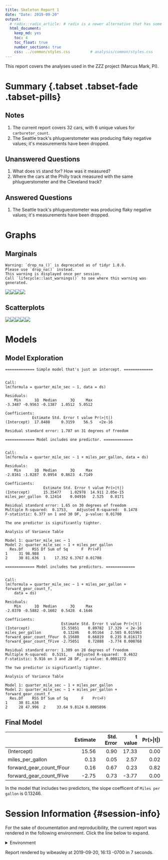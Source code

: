 ```yaml
---
title: Skeleton Report 1
date: "Date: 2019-09-20"
output:
  # radix::radix_article: # radix is a newer alternative that has some advantages over `html_document`.
  html_document:
    keep_md: yes
    toc: 4
    toc_float: true
    number_sections: true
    css: ../common/styles.css         # analysis/common/styles.css
---
```


This report covers the analyses used in the ZZZ project (Marcus Mark, PI).

<!--  Set the working directory to the repository's base directory; this assumes the report is nested inside of two directories.-->


<!-- Set the report-wide options, and point to the external code file. -->


<!-- Load 'sourced' R files.  Suppress the output when loading sources. -->


<!-- Load packages, or at least verify they're available on the local machine.  Suppress the output when loading packages. -->


<!-- Load any global functions and variables declared in the R file.  Suppress the output. -->


<!-- Declare any global functions specific to a Rmd output.  Suppress the output. -->


<!-- Load the datasets.   -->


<!-- Tweak the datasets.   -->


Summary {.tabset .tabset-fade .tabset-pills}
===========================================================================

Notes
---------------------------------------------------------------------------

1. The current report covers 32 cars, with 6 unique values for `carburetor_count`.
1. The Seattle track's phluguerstometer was producing flaky negative values; it's measurements have been dropped.


Unanswered Questions
---------------------------------------------------------------------------

1. What does `VS` stand for?  How was it measured?
1. Where the cars at the Philly track measured with the same phluguerstometer and the Cleveland track?


Answered Questions
---------------------------------------------------------------------------

1. The Seattle track's phluguerstometer was producing flaky negative values; it's measurements have been dropped.


Graphs
===========================================================================


Marginals
---------------------------------------------------------------------------


```
Warning: `drop_na_()` is deprecated as of tidyr 1.0.0.
Please use `drop_na()` instead.
This warning is displayed once per session.
Call `lifecycle::last_warnings()` to see where this warning was generated.
```

![](figure-png/marginals-1.png)<!-- -->![](figure-png/marginals-2.png)<!-- -->![](figure-png/marginals-3.png)<!-- -->![](figure-png/marginals-4.png)<!-- -->


Scatterplots
---------------------------------------------------------------------------

![](figure-png/scatterplots-1.png)<!-- -->![](figure-png/scatterplots-2.png)<!-- -->![](figure-png/scatterplots-3.png)<!-- -->![](figure-png/scatterplots-4.png)<!-- -->![](figure-png/scatterplots-5.png)<!-- -->


Models
===========================================================================

Model Exploration
---------------------------------------------------------------------------

```
============= Simple model that's just an intercept. =============
```

```

Call:
lm(formula = quarter_mile_sec ~ 1, data = ds)

Residuals:
    Min      1Q  Median      3Q     Max 
-3.3487 -0.9563 -0.1387  1.0512  5.0512 

Coefficients:
            Estimate Std. Error t value Pr(>|t|)
(Intercept)  17.8488     0.3159    56.5   <2e-16

Residual standard error: 1.787 on 31 degrees of freedom
```

```
============= Model includes one predictor. =============
```

```

Call:
lm(formula = quarter_mile_sec ~ 1 + miles_per_gallon, data = ds)

Residuals:
    Min      1Q  Median      3Q     Max 
-2.8161 -1.0287  0.0954  0.8623  4.7149 

Coefficients:
                 Estimate Std. Error t value Pr(>|t|)
(Intercept)      15.35477    1.02978  14.911 2.05e-15
miles_per_gallon  0.12414    0.04916   2.525   0.0171

Residual standard error: 1.65 on 30 degrees of freedom
Multiple R-squared:  0.1753,	Adjusted R-squared:  0.1478 
F-statistic: 6.377 on 1 and 30 DF,  p-value: 0.01708
```

```
The one predictor is significantly tighter.
```

```
Analysis of Variance Table

Model 1: quarter_mile_sec ~ 1
Model 2: quarter_mile_sec ~ 1 + miles_per_gallon
  Res.Df    RSS Df Sum of Sq      F  Pr(>F)
1     31 98.988                            
2     30 81.636  1    17.352 6.3767 0.01708
```

```
============= Model includes two predictors. =============
```

```

Call:
lm(formula = quarter_mile_sec ~ 1 + miles_per_gallon + forward_gear_count_f, 
    data = ds)

Residuals:
    Min      1Q  Median      3Q     Max 
-2.0370 -0.5882 -0.1602  0.5428  4.1646 

Coefficients:
                         Estimate Std. Error t value Pr(>|t|)
(Intercept)              15.55851    0.89782  17.329  < 2e-16
miles_per_gallon          0.13246    0.05164   2.565 0.015963
forward_gear_count_fFour  0.15680    0.66819   0.235 0.816173
forward_gear_count_fFive -2.75051    0.72888  -3.774 0.000768

Residual standard error: 1.309 on 28 degrees of freedom
Multiple R-squared:  0.5151,	Adjusted R-squared:  0.4632 
F-statistic: 9.916 on 3 and 28 DF,  p-value: 0.0001272
```

```
The two predictor is significantly tighter.
```

```
Analysis of Variance Table

Model 1: quarter_mile_sec ~ 1 + miles_per_gallon
Model 2: quarter_mile_sec ~ 1 + miles_per_gallon + forward_gear_count_f
  Res.Df    RSS Df Sum of Sq      F    Pr(>F)
1     30 81.636                              
2     28 47.996  2     33.64 9.8124 0.0005896
```


Final Model
---------------------------------------------------------------------------


|                         | Estimate| Std. Error| t value| Pr(>&#124;t&#124;)|
|:------------------------|--------:|----------:|-------:|------------------:|
|(Intercept)              |    15.56|       0.90|   17.33|               0.00|
|miles_per_gallon         |     0.13|       0.05|    2.57|               0.02|
|forward_gear_count_fFour |     0.16|       0.67|    0.23|               0.82|
|forward_gear_count_fFive |    -2.75|       0.73|   -3.77|               0.00|

In the model that includes two predictors, the slope coefficent of `Miles per gallon` is 0.13246.


Session Information {#session-info}
===========================================================================

For the sake of documentation and reproducibility, the current report was rendered in the following environment.  Click the line below to expand.

<details>
  <summary>Environment <span class="glyphicon glyphicon-plus-sign"></span></summary>

```
─ Session info ──────────────────────────────────────────────────────────
 setting  value                       
 version  R version 3.6.1 (2019-07-05)
 os       Ubuntu 18.04.3 LTS          
 system   x86_64, linux-gnu           
 ui       RStudio                     
 language (EN)                        
 collate  en_US.UTF-8                 
 ctype    en_US.UTF-8                 
 tz       America/Los_Angeles         
 date     2019-09-20                  

─ Packages ──────────────────────────────────────────────────────────────
 package     * version    date       lib source                       
 assertthat    0.2.1      2019-03-21 [1] CRAN (R 3.6.0)               
 backports     1.1.4      2019-04-10 [1] CRAN (R 3.6.0)               
 bit           1.1-14     2018-05-29 [1] CRAN (R 3.6.0)               
 bit64         0.9-7      2017-05-08 [1] CRAN (R 3.6.0)               
 blob          1.2.0      2019-07-09 [1] CRAN (R 3.6.0)               
 callr         3.3.1      2019-07-18 [1] CRAN (R 3.6.1)               
 checkmate     1.9.4      2019-07-04 [1] CRAN (R 3.6.0)               
 cli           1.1.0      2019-03-19 [1] CRAN (R 3.6.0)               
 colorspace    1.4-1      2019-03-18 [1] CRAN (R 3.6.0)               
 config        0.3        2018-03-27 [1] CRAN (R 3.6.0)               
 crayon        1.3.4      2017-09-16 [1] CRAN (R 3.6.0)               
 DBI           1.0.0      2018-05-02 [1] CRAN (R 3.6.0)               
 desc          1.2.0      2018-05-01 [1] CRAN (R 3.6.0)               
 devtools      2.2.0      2019-09-07 [1] CRAN (R 3.6.1)               
 digest        0.6.20     2019-07-04 [1] CRAN (R 3.6.0)               
 dplyr         0.8.3      2019-07-04 [1] CRAN (R 3.6.0)               
 DT            0.8        2019-08-07 [1] CRAN (R 3.6.1)               
 ellipsis      0.2.0.1    2019-07-02 [1] CRAN (R 3.6.0)               
 evaluate      0.14       2019-05-28 [1] CRAN (R 3.6.0)               
 fansi         0.4.0      2018-10-05 [1] CRAN (R 3.6.0)               
 fs            1.3.1      2019-05-06 [1] CRAN (R 3.6.0)               
 ggplot2     * 3.2.1      2019-08-10 [1] CRAN (R 3.6.1)               
 glue          1.3.1      2019-03-12 [1] CRAN (R 3.6.0)               
 gtable        0.3.0      2019-03-25 [1] CRAN (R 3.6.0)               
 highr         0.8        2019-03-20 [1] CRAN (R 3.6.0)               
 hms           0.5.1      2019-08-23 [1] CRAN (R 3.6.1)               
 htmltools     0.3.6      2017-04-28 [1] CRAN (R 3.6.0)               
 htmlwidgets   1.3        2018-09-30 [1] CRAN (R 3.6.0)               
 knitr       * 1.24       2019-08-08 [1] CRAN (R 3.6.1)               
 labeling      0.3        2014-08-23 [1] CRAN (R 3.6.0)               
 lattice       0.20-38    2018-11-04 [1] CRAN (R 3.6.0)               
 lazyeval      0.2.2      2019-03-15 [1] CRAN (R 3.6.0)               
 lifecycle     0.1.0      2019-08-01 [1] CRAN (R 3.6.1)               
 lubridate     1.7.4      2018-04-11 [1] CRAN (R 3.6.0)               
 magrittr    * 1.5        2014-11-22 [1] CRAN (R 3.6.0)               
 memoise       1.1.0      2017-04-21 [1] CRAN (R 3.6.0)               
 munsell       0.5.0      2018-06-12 [1] CRAN (R 3.6.0)               
 odbc          1.1.6      2018-06-09 [1] CRAN (R 3.6.0)               
 OuhscMunge    0.1.9.9010 2019-09-20 [1] local                        
 packrat       0.5.0      2018-11-14 [1] CRAN (R 3.6.0)               
 pillar        1.4.2      2019-06-29 [1] CRAN (R 3.6.0)               
 pkgbuild      1.0.5      2019-08-26 [1] CRAN (R 3.6.1)               
 pkgconfig     2.0.2      2018-08-16 [1] CRAN (R 3.6.0)               
 pkgload       1.0.2      2018-10-29 [1] CRAN (R 3.6.0)               
 prettyunits   1.0.2      2015-07-13 [1] CRAN (R 3.6.0)               
 processx      3.4.1      2019-07-18 [1] CRAN (R 3.6.1)               
 ps            1.3.0      2018-12-21 [1] CRAN (R 3.6.0)               
 purrr         0.3.2      2019-03-15 [1] CRAN (R 3.6.0)               
 R6            2.4.0      2019-02-14 [1] CRAN (R 3.6.0)               
 Rcpp          1.0.2      2019-07-25 [1] CRAN (R 3.6.1)               
 readr         1.3.1      2018-12-21 [1] CRAN (R 3.6.0)               
 remotes       2.1.0      2019-06-24 [1] CRAN (R 3.6.0)               
 rlang         0.4.0      2019-06-25 [1] CRAN (R 3.6.0)               
 rmarkdown     1.15       2019-08-21 [1] CRAN (R 3.6.1)               
 rprojroot     1.3-2      2018-01-03 [1] CRAN (R 3.6.0)               
 RSQLite       2.1.2      2019-07-24 [1] CRAN (R 3.6.1)               
 rstudioapi    0.10       2019-03-19 [1] CRAN (R 3.6.0)               
 scales        1.0.0      2018-08-09 [1] CRAN (R 3.6.0)               
 sessioninfo   1.1.1      2018-11-05 [1] CRAN (R 3.6.0)               
 stringi       1.4.3      2019-03-12 [1] CRAN (R 3.6.0)               
 stringr       1.4.0      2019-02-10 [1] CRAN (R 3.6.0)               
 testit        0.9.1      2019-09-17 [1] Github (yihui/testit@e77fb10)
 testthat      2.2.1      2019-07-25 [1] CRAN (R 3.6.1)               
 tibble        2.1.3      2019-06-06 [1] CRAN (R 3.6.0)               
 tidyr         1.0.0      2019-09-11 [1] CRAN (R 3.6.1)               
 tidyselect    0.2.5      2018-10-11 [1] CRAN (R 3.6.0)               
 usethis       1.5.1      2019-07-04 [1] CRAN (R 3.6.0)               
 utf8          1.1.4      2018-05-24 [1] CRAN (R 3.6.0)               
 vctrs         0.2.0      2019-07-05 [1] CRAN (R 3.6.0)               
 viridisLite   0.3.0      2018-02-01 [1] CRAN (R 3.6.0)               
 withr         2.1.2      2018-03-15 [1] CRAN (R 3.6.0)               
 xfun          0.9        2019-08-21 [1] CRAN (R 3.6.1)               
 yaml          2.2.0      2018-07-25 [1] CRAN (R 3.6.0)               
 zeallot       0.1.0      2018-01-28 [1] CRAN (R 3.6.0)               
 zoo           1.8-6      2019-05-28 [1] CRAN (R 3.6.0)               

[1] /home/wibeasley/R/x86_64-pc-linux-gnu-library/3.6
[2] /usr/local/lib/R/site-library
[3] /usr/lib/R/site-library
[4] /usr/lib/R/library
```
</details>



Report rendered by wibeasley at 2019-09-20, 16:13 -0700 in 7 seconds.
